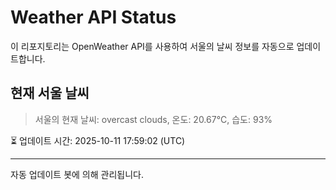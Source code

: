 
# Weather API Status

이 리포지토리는 OpenWeather API를 사용하여 서울의 날씨 정보를 자동으로 업데이트합니다.

## 현재 서울 날씨
> 서울의 현재 날씨: overcast clouds, 온도: 20.67°C, 습도: 93%

⏳ 업데이트 시간: 2025-10-11 17:59:02 (UTC)

---
자동 업데이트 봇에 의해 관리됩니다.
